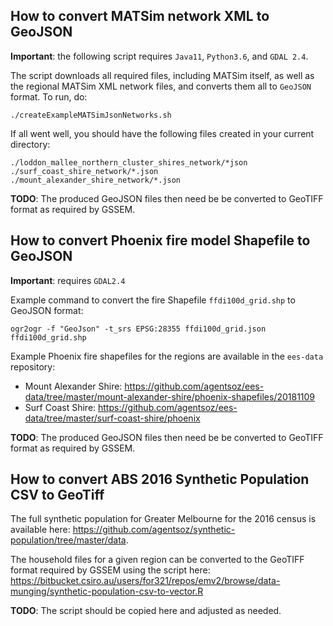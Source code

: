 
## How to convert MATSim network XML to GeoJSON

**Important**: the following script requires `Java11`, `Python3.6`, and `GDAL 2.4`.

The script downloads all required files, including MATSim itself, as well as the regional MATSim XML network files, and converts them all to `GeoJSON` format. To run, do:
```
./createExampleMATSimJsonNetworks.sh
```

If all went well, you should have the following files created in your current directory:
```
./loddon_mallee_northern_cluster_shires_network/*json
./surf_coast_shire_network/*.json
./mount_alexander_shire_network/*.json

```

**TODO**: The produced GeoJSON files then need be be converted to GeoTIFF format as required by GSSEM.

## How to convert Phoenix fire model Shapefile to GeoJSON

**Important**: requires `GDAL2.4`

Example command to convert the fire Shapefile `ffdi100d_grid.shp` to GeoJSON format:
```
ogr2ogr -f "GeoJson" -t_srs EPSG:28355 ffdi100d_grid.json ffdi100d_grid.shp

```

Example Phoenix fire shapefiles for the regions are available in the `ees-data` repository:
* Mount Alexander Shire: https://github.com/agentsoz/ees-data/tree/master/mount-alexander-shire/phoenix-shapefiles/20181109
* Surf Coast Shire: https://github.com/agentsoz/ees-data/tree/master/surf-coast-shire/phoenix

**TODO**: The produced GeoJSON files then need be be converted to GeoTIFF format as required by GSSEM.


## How to convert ABS 2016 Synthetic Population CSV to GeoTiff

The full synthetic population for Greater Melbourne for the 2016 census is available here: https://github.com/agentsoz/synthetic-population/tree/master/data.

The household files for a given region can be converted to the GeoTIFF format required by GSSEM using the script here: https://bitbucket.csiro.au/users/for321/repos/emv2/browse/data-munging/synthetic-population-csv-to-vector.R

**TODO**: The script should be copied here and adjusted as needed.
